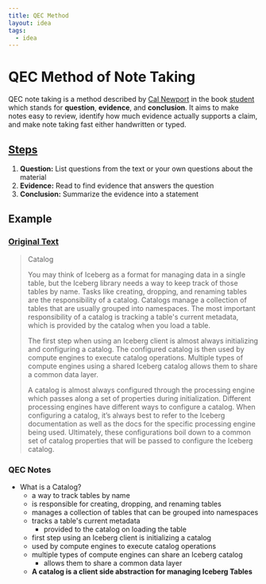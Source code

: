 ```yaml
---
title: QEC Method
layout: idea
tags:
  - idea
---
```


# QEC Method of Note Taking

QEC note taking is a method described by [Cal Newport][1] in the book
[student][2] which stands for **question**, **evidence**, and **conclusion**. It
aims to make notes easy to review, identify how much evidence actually supports
a claim, and make note taking fast either handwritten or typed.

## [Steps][3]

1. **Question:** List questions from the text or your own questions about the
   material
2. **Evidence:** Read to find evidence that answers the question
3. **Conclusion:** Summarize the evidence into a statement

## Example

### [Original Text][4]

> Catalog
>
> You may think of Iceberg as a format for managing data in a single table, but
> the Iceberg library needs a way to keep track of those tables by name. Tasks
> like creating, dropping, and renaming tables are the responsibility of a
> catalog. Catalogs manage a collection of tables that are usually grouped into
> namespaces. The most important responsibility of a catalog is tracking a
> table's current metadata, which is provided by the catalog when you load a
> table.
>
> The first step when using an Iceberg client is almost always initializing and
> configuring a catalog. The configured catalog is then used by compute engines
> to execute catalog operations. Multiple types of compute engines using a
> shared Iceberg catalog allows them to share a common data layer.
>
> A catalog is almost always configured through the processing engine which
> passes along a set of properties during initialization. Different processing
> engines have different ways to configure a catalog. When configuring a
> catalog, it’s always best to refer to the Iceberg documentation as well as the
> docs for the specific processing engine being used. Ultimately, these
> configurations boil down to a common set of catalog properties that will be
> passed to configure the Iceberg catalog.

### QEC Notes

- What is a Catalog?
  - a way to track tables by name
  - is responsible for creating, dropping, and renaming tables
  - manages a collection of tables that can be grouped into namespaces
  - tracks a table's current metadata
    - provided to the catalog on loading the table
  - first step using an Iceberg client is initializing a catalog
  - used by compute engines to execute catalog operations
  - multiple types of compute engines can share an Iceberg catalog
    - allows them to share a common data layer
  - **A catalog is a client side abstraction for managing Iceberg Tables**

[1]: https://calnewport.com/

<!-- prettier-ignore -->
[2]: https://www.goodreads.com/book/show/253203.How_to_Become_a_Straight_A_Student
[3]: https://www.utsc.utoronto.ca/learningstrategies/qec-method
[4]: https://iceberg.apache.org/terms/#catalog
